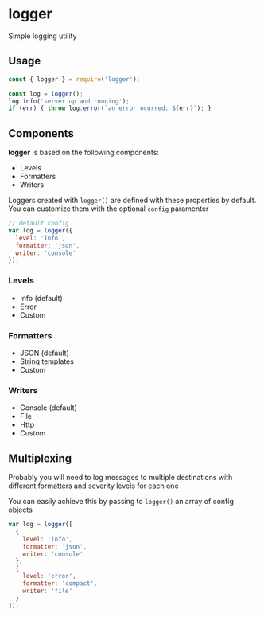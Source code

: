 logger
======

Simple logging utility

Usage
-----

```js
const { logger } = require('logger');

const log = logger();
log.info('server up and running');
if (err) { throw log.error(`an error ocurred: ${err}`); }
```

Components
----------

**logger** is based on the following components:

  * Levels
  * Formatters
  * Writers

Loggers created with `logger()` are defined with these properties by default.
You can customize them with the optional `config` paramenter

```js
// default config
var log = logger({
  level: 'info',
  formatter: 'json',
  writer: 'console'
});
```

### Levels

  * Info (default)
  * Error
  * Custom

### Formatters

  * JSON (default)
  * String templates
  * Custom

### Writers

  * Console (default)
  * File
  * Http
  * Custom

Multiplexing
------------

Probably you will need to log messages to multiple destinations with different
formatters and severity levels for each one

You can easily achieve this by passing to `logger()` an array of config objects

```js
var log = logger([
  {
    level: 'info',
    formatter: 'json',
    writer: 'console'
  },
  {
    level: 'error',
    formatter: 'compact',
    writer: 'file'
  }
]);
```
